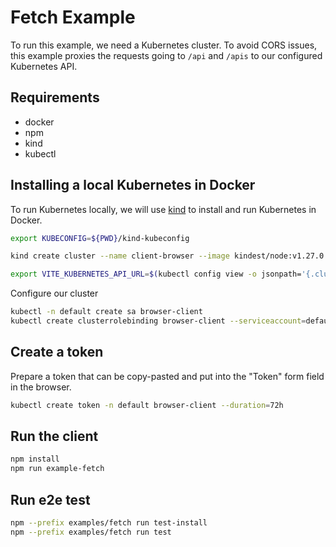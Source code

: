 # Fetch Example

To run this example, we need a Kubernetes cluster.
To avoid CORS issues, this example proxies the requests going to `/api` and `/apis` to our configured Kubernetes API.

## Requirements

- docker
- npm
- kind
- kubectl

## Installing a local Kubernetes in Docker

To run Kubernetes locally, we will use [kind]() to install and run Kubernetes in Docker.

```bash
export KUBECONFIG=${PWD}/kind-kubeconfig
```

```bash
kind create cluster --name client-browser --image kindest/node:v1.27.0
```

```bash
export VITE_KUBERNETES_API_URL=$(kubectl config view -o jsonpath='{.clusters[0].cluster.server}')
```

Configure our cluster

```bash
kubectl -n default create sa browser-client
kubectl create clusterrolebinding browser-client --serviceaccount=default:browser-client --clusterrole cluster-admin 
```

## Create a token

Prepare a token that can be copy-pasted and put into the "Token" form field in the browser.

```bash
kubectl create token -n default browser-client --duration=72h
```

## Run the client

```bash
npm install
npm run example-fetch
```

## Run e2e test

```bash
npm --prefix examples/fetch run test-install
npm --prefix examples/fetch run test
```
